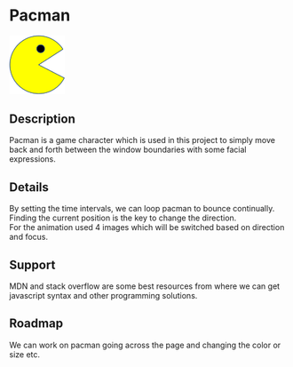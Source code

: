 # Pacman
<img src= "https://github.com/gv68682/pacman/blob/main/Week%204%20PacMan/PacMan1.png" width="100">

## Description
Pacman is a game character which is used in this project to simply move back and forth between   the window boundaries with some facial expressions. 

## Details
By setting the time intervals, we can loop pacman to bounce continually. Finding the current position is the key to change the direction.   
For the animation used 4 images which will be switched based on direction and focus.

## Support
MDN and stack overflow are some best resources from where we can get javascript syntax and other programming solutions.

## Roadmap
We can work on pacman going across the page and changing the color or size etc. 
